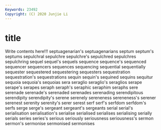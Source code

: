 ```yaml
---
Keywords: 23492
Copyright: (C) 2020 Junjie Li
---
```


# title

Write contents here!!!
septuagenarian's 
septuagenarians 
septum 
septum's 
septums 
sepulchral 
sepulchre 
sepulchre's 
sepulchred
sepulchres 
sepulchring 
sequel 
sequel's 
sequels 
sequence 
sequence's 
sequenced 
sequencer 
sequencers
sequences 
sequencing 
sequential 
sequentially 
sequester 
sequestered 
sequestering 
sequesters 
sequestration 
sequestration's
sequestrations 
sequin 
sequin's 
sequined 
sequins 
sequitur 
sequoia 
sequoia's 
sequoias 
sera
seraglio 
seraglio's 
seraglios 
serape 
serape's 
serapes 
seraph 
seraph's 
seraphic 
seraphim
seraphs 
sere 
serenade 
serenade's 
serenaded 
serenades 
serenading 
serendipitous 
serendipity 
serendipity's
serene 
serenely 
sereneness 
sereneness's 
serener 
serenest 
serenity 
serenity's 
serer 
serest
serf 
serf's 
serfdom 
serfdom's 
serfs 
serge 
serge's 
sergeant 
sergeant's 
sergeants
serial 
serial's 
serialisation 
serialisation's 
serialise 
serialised 
serialises 
serialising 
serially 
serials
series 
series's 
serious 
seriously 
seriousness 
seriousness's 
sermon 
sermon's 
sermonise 
sermonised
sermonises 
